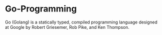 # Go-Programming
Go (Golang) is a statically typed, compiled programming language designed at Google by Robert Griesemer, Rob Pike, and Ken Thompson.
